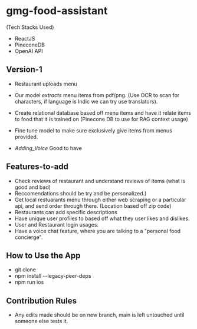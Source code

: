 # gmg-food-assistant
(Tech Stacks Used)
- ReactJS
- PineconeDB
- OpenAI API

## Version-1
- Restaurant uploads menu
- Our model _extracts_ menu items from pdf/png. (Use OCR to scan for characters, if language is Indic we can try use translators).
- Create relational database based off menu items and have it relate items to food that it is trained on (Pinecone DB to use for RAG context usage)
- Fine tune model to make sure exclusively give items from menus provided.

- *Adding_Voice* Good to have

## Features-to-add
- Check reviews of restaurant and understand reviews of items (what is good and bad)
- Reccomendations should be try and be personalized.)
- Get local restuarants menu through either web scraping or a particular api, and send order through there. (Location based off zip code)
- Restaurants can add specific descriptions
- Have unique user profiles to based off what they user likes and dislikes.
- User and Restaurant login usages.
- Have a voice chat feature, where you are talking to a "personal food concierge".

## How to Use the App
- git clone
- npm install --legacy-peer-deps
- npm run ios

## Contribution Rules
- Any edits made should be on new branch, main is left untouched until someone else tests it.
